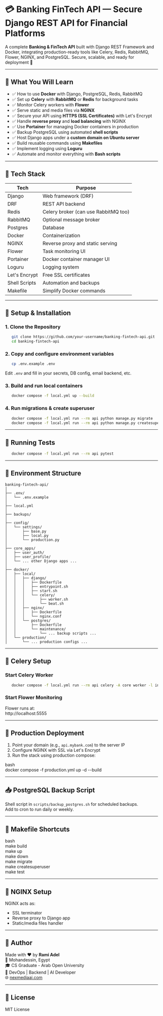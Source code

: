 # 💳 Banking FinTech API — Secure Django REST API for Financial Platforms

A complete **Banking & FinTech API** built with Django REST Framework and Docker, integrating production-ready tools like Celery, Redis, RabbitMQ, Flower, NGINX, and PostgreSQL. Secure, scalable, and ready for deployment 🚀

---

## 🧠 What You Will Learn

- ✅ How to use **Docker** with Django, PostgreSQL, Redis, RabbitMQ  
- ✅ Set up **Celery** with **RabbitMQ** or **Redis** for background tasks  
- ✅ Monitor Celery workers with **Flower**  
- ✅ Serve static and media files via **NGINX**  
- ✅ Secure your API using **HTTPS (SSL Certificates)** with Let's Encrypt  
- ✅ Handle **reverse proxy** and **load balancing** with NGINX  
- ✅ Use **Portainer** for managing Docker containers in production  
- ✅ Backup PostgreSQL using automated **shell scripts**  
- ✅ Host Django apps under a **custom domain on Ubuntu server**  
- ✅ Build reusable commands using **Makefiles**  
- ✅ Implement logging using **Loguru**  
- ✅ Automate and monitor everything with **Bash scripts**

---

## 🚀 Tech Stack

| Tech         | Purpose                             |
|--------------|-------------------------------------|
| Django       | Web framework (DRF)                 |
| DRF          | REST API backend                    |
| Redis        | Celery broker (can use RabbitMQ too)|
| RabbitMQ     | Optional message broker             |
| Postgres     | Database                            |
| Docker       | Containerization                    |
| NGINX        | Reverse proxy and static serving    |
| Flower       | Task monitoring UI                  |
| Portainer    | Docker container manager UI         |
| Loguru       | Logging system                      |
| Let's Encrypt| Free SSL certificates               |
| Shell Scripts| Automation and backups              |
| Makefile     | Simplify Docker commands            |

---

## 🚦 Setup & Installation

### 1. Clone the Repository

```bash  
   git clone https://github.com/your-username/banking-fintech-api.git  
   cd banking-fintech-api
```
### 2. Copy and configure environment variables

```bash  
   cp .env.example .env
```
Edit `.env` and fill in your secrets, DB config, email backend, etc.

### 3. Build and run local containers

```bash  
   docker compose -f local.yml up --build
```
### 4. Run migrations & create superuser

```bash  
   docker compose -f local.yml run --rm api python manage.py migrate  
   docker compose -f local.yml run --rm api python manage.py createsuperuser
```
---

## 🧪 Running Tests

```bash  
   docker compose -f local.yml run --rm api pytest
```
---

## 🌱 Environment Structure

```
banking-fintech-api/
│
├── .env/
│   └── .env.example
│
├── local.yml
│
├── backups/
│
├── config/
│   └── settings/
│       ├── base.py
│       ├── local.py
│       └── production.py
│
├── core_apps/
│   ├── user_auth/
│   ├── user_profile/
│   └── ... other Django apps ...
│
├── docker/
│   ├── local/
│   │   ├── django/
│   │   │   ├── Dockerfile
│   │   │   ├── entrypoint.sh
│   │   │   ├── start.sh
│   │   │   └── celery/
│   │   │       ├── worker.sh
│   │   │       └── beat.sh
│   │   ├── nginx/
│   │   │   ├── Dockerfile
│   │   │   └── nginx.conf
│   │   └── postgres/
│   │       ├── Dockerfile
│   │       └── maintenance/
│   │           └── ... backup scripts ...
│   └── production/
│       └── ... production configs ...
```

---

## 🔁 Celery Setup

### Start Celery Worker

```bash  
   docker compose -f local.yml run --rm api celery -A core worker -l info
```
### Start Flower Monitoring

Flower runs at:  
http://localhost:5555

---

## 🔐 Production Deployment

1. Point your domain (e.g., `api.mybank.com`) to the server IP  
2. Configure NGINX with SSL via Let's Encrypt  
3. Run the stack using production compose:

bash  
   docker compose -f production.yml up -d --build

---

## 📥 PostgreSQL Backup Script

Shell script in `scripts/backup_postgres.sh` for scheduled backups.  
Add to cron to run daily or weekly.

---

## 🔧 Makefile Shortcuts

bash  
   make build  
   make up  
   make down  
   make migrate  
   make createsuperuser  
   make test

---

## 📡 NGINX Setup

NGINX acts as:
- SSL terminator
- Reverse proxy to Django app
- Static/media files handler

---

## 🧠 Author

Made with ❤️ by **Rami Adel**  
📍 Mohandessin, Egypt  
🎓 CS Graduate - Arab Open University  
💼 DevOps | Backend | AI Developer  
🌐 [nexmediaai.com](https://nexmediaai.com)

---

## 📄 License

MIT License
